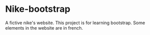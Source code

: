 # Nike-bootstrap
A fictive nike's website. This project is for learning bootstrap. Some elements in the website are in french.
